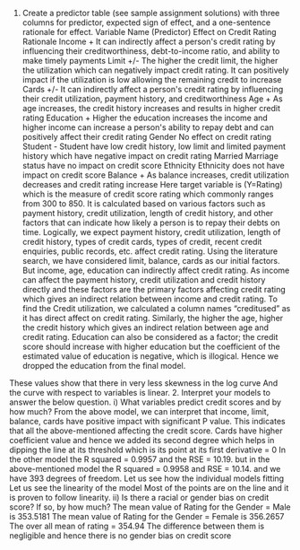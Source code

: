 1. Create a predictor table (see sample assignment solutions) with three columns for 
predictor, expected sign of effect, and a one-sentence rationale for effect.
Variable 
Name 
(Predictor)
Effect on 
Credit 
Rating 
Rationale
Income + It can indirectly affect a person's credit rating by influencing their 
creditworthiness, debt-to-income ratio, and ability to make timely payments
Limit +/- The higher the credit limit, the higher the utilization which can negatively impact 
credit rating. It can positively impact if the utilization is low allowing the 
remaining credit to increase
Cards +/- It can indirectly affect a person's credit rating by influencing their credit 
utilization, payment history, and creditworthiness
Age + As age increases, the credit history increases and results in higher credit rating
Education + Higher the education increases the income and higher income can increase a 
person's ability to repay debt and can positively affect their credit rating
Gender No effect on credit rating
Student - Student have low credit history, low limit and limited payment history which 
have negative impact on credit rating
Married Marriage status have no impact on credit score
Ethnicity Ethnicity does not have impact on credit score
Balance + As balance increases, credit utilization decreases and credit rating increase
Here target variable is (Y=Rating) which is the measure of credit score rating which commonly ranges 
from 300 to 850. It is calculated based on various factors such as payment history, credit utilization, 
length of credit history, and other factors that can indicate how likely a person is to repay their debts on 
time. Logically, we expect payment history, credit utilization, length of credit history, types of credit 
cards, types of credit, recent credit enquiries, public records, etc. affect credit rating. Using the literature
search, we have considered limit, balance, cards as our initial factors. But income, age, education can 
indirectly affect credit rating. As income can affect the payment history, credit utilization and credit 
history directly and these factors are the primary factors affecting credit rating which gives an indirect 
relation between income and credit rating. To find the Credit utilization, we calculated a column names 
“creditused” as it has direct affect on credit rating. Similarly, the higher the age, higher the credit history 
which gives an indirect relation between age and credit rating. Education can also be considered as a 
factor; the credit score should increase with higher education but the coefficient of the estimated value 
of education is negative, which is illogical. Hence we dropped the education from the final model.
 
These values show that there in very less skewness in the log curve And the curve with respect 
to variables is linear.
2. Interpret your models to answer the below question.
i) What variables predict credit scores and by how much?
From the above model, we can interpret that income, limit, balance, cards have positive impact 
with significant P value. This indicates that all the above-mentioned affecting the credit score.
Cards have higher coefficient value and hence we added its second degree which helps in 
dipping the line at its threshold which is its point at its first derivative = 0
In the other model the R squared = 0.9957 and the RSE = 10.19. but in the above-mentioned
model the R squared = 0.9958 and RSE = 10.14. and we have 393 degrees of freedom.
Let us see how the individual models fitting
Let us see the linearity of the model
Most of the points are on the line and it is proven to follow linearity.
ii) Is there a racial or gender bias on credit score? If so, by how much?
The mean value of Rating for the Gender = Male is 353.5181
The mean value of Rating for the Gender = Female is 356.2657
The over all mean of rating = 354.94
The difference between them is negligible and hence there is no gender bias on credit score
